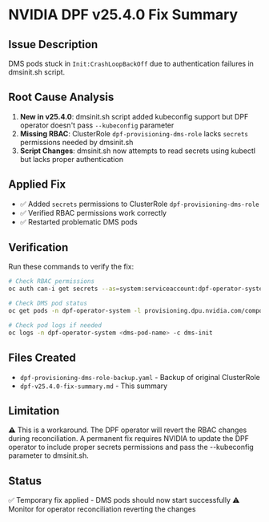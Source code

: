 # NVIDIA DPF v25.4.0 Fix Summary

## Issue Description
DMS pods stuck in `Init:CrashLoopBackOff` due to authentication failures in dmsinit.sh script.

## Root Cause Analysis
1. **New in v25.4.0**: dmsinit.sh script added kubeconfig support but DPF operator doesn't pass `--kubeconfig` parameter
2. **Missing RBAC**: ClusterRole `dpf-provisioning-dms-role` lacks `secrets` permissions needed by dmsinit.sh
3. **Script Changes**: dmsinit.sh now attempts to read secrets using kubectl but lacks proper authentication

## Applied Fix
- ✅ Added `secrets` permissions to ClusterRole `dpf-provisioning-dms-role`
- ✅ Verified RBAC permissions work correctly
- ✅ Restarted problematic DMS pods

## Verification
Run these commands to verify the fix:

```bash
# Check RBAC permissions
oc auth can-i get secrets --as=system:serviceaccount:dpf-operator-system:dpf-provisioning-dms-service-account

# Check DMS pod status
oc get pods -n dpf-operator-system -l provisioning.dpu.nvidia.com/component=dms

# Check pod logs if needed
oc logs -n dpf-operator-system <dms-pod-name> -c dms-init
```

## Files Created
- `dpf-provisioning-dms-role-backup.yaml` - Backup of original ClusterRole
- `dpf-v25.4.0-fix-summary.md` - This summary

## Limitation
⚠️ This is a workaround. The DPF operator will revert the RBAC changes during reconciliation.
   A permanent fix requires NVIDIA to update the DPF operator to include proper secrets permissions
   and pass the --kubeconfig parameter to dmsinit.sh.

## Status
✅ Temporary fix applied - DMS pods should now start successfully
⚠️ Monitor for operator reconciliation reverting the changes
